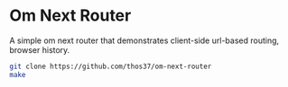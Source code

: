 # Om Next Router

A simple om next router that demonstrates client-side url-based routing,
browser history.

```bash
git clone https://github.com/thos37/om-next-router
make
```
